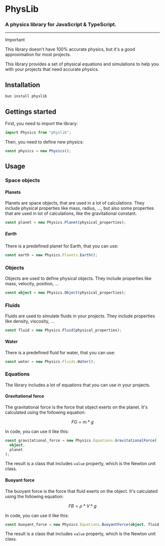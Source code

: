 # PhysLib

### A physics library for JavaScript & TypeScript.

---

> [!IMPORTANT]
> This library doesn't have 100% accurate physics, but it's a good approximation for most projects.

This library provides a set of physical equations and simulations to help you with your projects that need accurate physics.

## Installation

```bash
bun install physlib
```

## Gettings started

First, you need to import the library:

```typescript
import Physics from "physlib";
```

Then, you need to define new physics:

```typescript
const physics = new Physics();
```

## Usage

### Space objects

#### Planets

Planets are space objects, that are used in a lot of calculations. They include physical properties like mass, radius, ..., but also some properties that are used in lot of calculations, like the gravitational constant.

```typescript
const planet = new Physics.Planet(physical_properties);
```

##### Earth

There is a predefined planet for Earth, that you can use:

```typescript
const earth = new Physics.Planets.Earth();
```

### Objects

Objects are used to define physical objects. They include properties like mass, velocity, position, ...

```typescript
const object = new Physics.Object(physical_properties);
```

### Fluids

Fluids are used to simulate fluids in your projects. They include properties like density, viscosity, ...

```typescript
const fluid = new Physics.Fluid(physical_properties);
```

#### Water

There is a predefined fluid for water, that you can use:

```typescript
const water = new Physics.Fluids.Water();
```

### Equations

The library includes a lot of equations that you can use in your projects.

#### Gravitational force

The gravitational force is the force that object exerts on the planet. It's calculated using the following equation:

```math
FG = m * g
```

In code, you can use it like this:

```typescript
const gravitational_force = new Physics.Equations.GravitationalForce(
  object,
  planet
);
```

The result is a class that includes `value` property, which is the Newton unit class.

#### Buoyant force

The buoyant force is the force that fluid exerts on the object. It's calculated using the following equation:

```math
FB = ρ * V * g
```

In code, you can use it like this:

```typescript
const buoyant_force = new Physics.Equations.BuoyantForce(object, fluid, planet);
```

The result is a class that includes `value` property, which is the Newton unit class.
